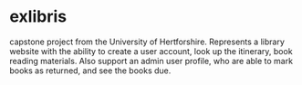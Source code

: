 # exlibris
capstone project from the University of Hertforshire. Represents a library website with the ability to create a user account, look up the itinerary, book reading materials.
Also support an admin user profile, who are able to mark books as returned, and see the books due.
